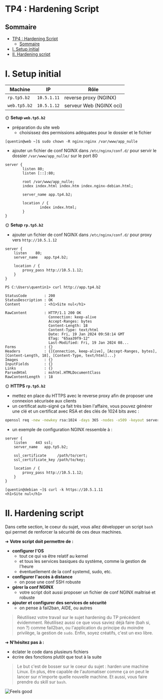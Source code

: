 # TP4 : Hardening Script

## Sommaire

- [TP4 : Hardening Script](#tp4--hardening-script)
  - [Sommaire](#sommaire)
- [I. Setup initial](#i-setup-initial)
- [II. Hardening script](#ii-hardening-script)

# I. Setup initial

| Machine      | IP          | Rôle                       |
| ------------ | ----------- | -------------------------- |
| `rp.tp5.b2`  | `10.5.1.11` | reverse proxy (NGINX)      |
| `web.tp5.b2` | `10.5.1.12` | serveur Web (NGINX oci) |

🌞 **Setup `web.tp5.b2`**

- préparation du site web
  - choisissez des permissions adéquates pour le dossier et le fichier
```
[quentin@web ~]$ sudo chown -R nginx:nginx /var/www/app_nulle
```

- ajouter un fichier de conf NGINX dans `/etc/nginx/conf.d/` pour servir le dossier `/var/www/app_nulle/` sur le port 80
```
server {
        listen 80;
        listen [::]:80;

        root /var/www/app_nulle;
        index index.html index.htm index.nginx-debian.html;

        server_name app.tp4.b2;

        location / {
                index index.html;
        }
}
```

🌞 **Setup `rp.tp5.b2`**

- ajouter un fichier de conf NGINX dans `/etc/nginx/conf.d/` pour proxy vers `http://10.5.1.12`

```nginx
server {
    listen    80;
    server_name   app.tp4.b2;

    location / {
        proxy_pass http://10.5.1.12;
    }
}
```

```
PS C:\Users\quentin1> curl http://app.tp4.b2                                                                                

StatusCode        : 200
StatusDescription : OK
Content           : <h1>Site nul</h1>

RawContent        : HTTP/1.1 200 OK
                    Connection: keep-alive
                    Accept-Ranges: bytes
                    Content-Length: 18
                    Content-Type: text/html
                    Date: Fri, 19 Jan 2024 09:58:14 GMT
                    ETag: "65aa39f9-12"
                    Last-Modified: Fri, 19 Jan 2024 08...
Forms             : {}
Headers           : {[Connection, keep-alive], [Accept-Ranges, bytes], [Content-Length, 18], [Content-Type, text/html]...}
Images            : {}
InputFields       : {}
Links             : {}
ParsedHtml        : mshtml.HTMLDocumentClass
RawContentLength  : 18
```


🌞 **HTTPS `rp.tp5.b2`**

- mettez en place du HTTPS avec le reverse proxy afin de proposer une connexion sécurisée aux clients
- un certificat auto-signé ça fait très bien l'affaire, vous pouvez générer une clé et un certificat avec RSA et des clés de 1024 bits avec :

```bash
openssl req -new -newkey rsa:1024 -days 365 -nodes -x509 -keyout server.key -out server.crt
```

- un exemple de configuration NGINX ressemble à :

```nginx
server {
    listen    443 ssl;
    server_name   app.tp5.b2;

    ssl_certificate     /path/to/cert;
    ssl_certificate_key /path/to/key;

    location / {
        proxy_pass http://10.5.1.12;
    }
}
```

```
[quentin@debian ~]$ curl -k https://10.5.1.11
<h1>Site nul</h1>
```

# II. Hardening script

Dans cette section, le coeur du sujet, vous allez développer un script `bash` qui permet de renforcer la sécurité de ces deux machines.

➜ **Votre script doit permettre de :**

- **configurer l'OS**
  - tout ce qui va être relatif au kernel
  - et tous les services basiques du système, comme la gestion de l'heure
  - éventuellement de la conf systemd, sudo, etc.
- **configurer l'accès à distance**
  - on pose une conf SSH robuste
- **gérer la conf NGINX**
  - votre script doit aussi proposer un fichier de conf NGINX maîtrisé et robuste
- **ajouter et configurer des services de sécurité**
  - on pense à fail2ban, AIDE, ou autres

> Réutilisez votre travail sur le sujet hardening du TP précédent évidemment. Réutilisez aussi ce que vous saviez déjà faire (bah si, non ?) comme fail2ban, ou l'application du principe du moindre privilège, la gestion de `sudo`. Enfin, soyez créatifs, c'est un exo libre.

➜ **N'hésitez pas à :**

- éclater le code dans plusieurs fichiers
- écrire des fonctions plutôt que tout à la suite

> Le but c'est de bosser sur le coeur du sujet : harden une machine Linux. En plus, être capable de l'automatiser comme ça on peut le lancer sur n'importe quelle nouvelle machine. Et aussi, vous faire prendre du skill sur `bash`.

![Feels good](./img/feels_good.png)